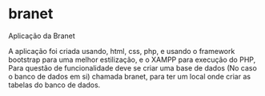 # branet
Aplicação da Branet

A aplicação foi criada usando, html, css, php, e usando o framework bootstrap para uma melhor estilização, e o XAMPP para execução do PHP, Para questão de funcionalidade deve se criar uma base de dados (No caso o banco de dados em si) chamada branet, para ter um local onde criar as tabelas do banco de dados.
